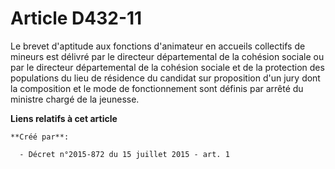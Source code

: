# Article D432-11

Le brevet d'aptitude aux fonctions d'animateur en accueils collectifs de mineurs est délivré par le directeur départemental
de la cohésion sociale ou par le directeur départemental de la cohésion sociale et de la protection des populations du lieu
de résidence du candidat sur proposition d'un jury dont la composition et le mode de fonctionnement sont définis par arrêté
du ministre chargé de la jeunesse.

**Liens relatifs à cet article**

	**Créé par**:

	  - Décret n°2015-872 du 15 juillet 2015 - art. 1
